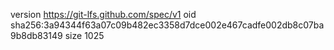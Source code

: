 version https://git-lfs.github.com/spec/v1
oid sha256:3a94344f63a07c09b482ec3358d7dce002e467cadfe002db8c07ba9b8db83149
size 1025
